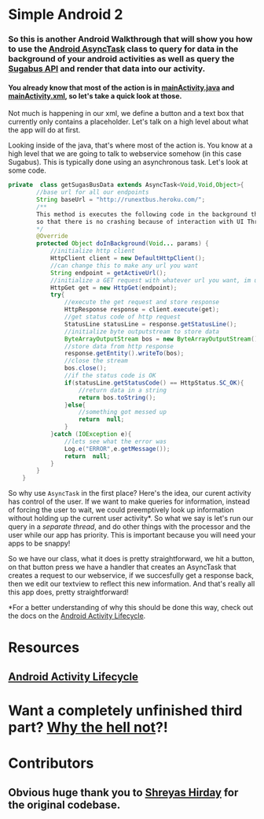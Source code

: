 # Simple Android 2 

### So this is another Android Walkthrough that will show you how to use the [Android AsyncTask](http://developer.android.com/reference/android/os/AsyncTask.html) class to query for data in the background of your android activities as well as query the [Sugabus API](http://api.rutgers.edu/) and render that data into our activity. 


#### You already know that most of the action is in [mainActivity.java](https://github.com/DavidAwad/SimpleAndroid2/blob/master/app/src/main/java/edu/rutgers/rumad/rumadworkshoptwo/completed/MainActivity.java) and [mainActivity.xml](https://github.com/DavidAwad/SimpleAndroid2/blob/master/app/src/main/res/layout/activity_main.xml), so let's take a quick look at those. 

Not much is happening in our xml, we define a button and a text box that currently only contains a placeholder. 
Let's talk on a high level about what the app will do at first. 

Looking inside of the java, that's where most of the action is. You know at a high level that we are going to talk to webservice somehow (in this case Sugabus). This is typically done using an asynchronous task. Let's look at some code. 

```java
private  class getSugasBusData extends AsyncTask<Void,Void,Object>{
        //base url for all our endpoints
        String baseUrl = "http://runextbus.heroku.com/";
        /**
        This method is executes the following code in the background thread
        so that there is no crashing because of interaction with UI Thread
        */
        @Override
        protected Object doInBackground(Void... params) {
            //initialize http client
            HttpClient client = new DefaultHttpClient();
            //can change this to make any url you want
            String endpoint = getActiveUrl();
            //initialize a GET request with whatever url you want, im using active as an example
            HttpGet get = new HttpGet(endpoint);
            try{
                //execute the get request and store response
                HttpResponse response = client.execute(get);
                //get status code of http request
                StatusLine statusLine = response.getStatusLine();
                //initialize byte outputstream to store data
                ByteArrayOutputStream bos = new ByteArrayOutputStream();
                //store data from http response
                response.getEntity().writeTo(bos);
                //close the stream
                bos.close();
                //if the status code is OK
                if(statusLine.getStatusCode() == HttpStatus.SC_OK){
                    //return data in a string
                    return bos.toString();
                }else{
                    //something got messed up
                    return  null;
                }
            }catch (IOException e){
                //lets see what the error was
                Log.e("ERROR",e.getMessage());
                return  null;
            }
        }
    }
```

So why use `AsyncTask` in the first place? Here's the idea, our curent activity has control of the user. If we want to make queries for information, instead of forcing the user to wait, we could preemptively look up information without holding up the current user activity*. So what we say is let's run our query in a *separate thread*, and do other things with the processor and the user while our app has priority. This is important because you will need your apps to be snappy!

So we have our class, what it does is pretty straightforward, we hit a button, on that button press we have a handler that creates an AsyncTask that creates a request to our webservice, if we succesfully get a response back, then we edit our textview to reflect this new information. And that's really all this app does, pretty straightforward! 

*For a better understanding of why this should be done this way, check out the docs on the [Android Activity Lifecycle](http://developer.android.com/reference/android/app/Activity.html). 

# Resources
## [Android Activity Lifecycle](http://developer.android.com/reference/android/app/Activity.html)

# Want a completely unfinished third part? [Why the hell not](https://github.com/DavidAwad/SimpleAndroid3)?!

# Contributors

## Obvious huge thank you to [Shreyas Hirday](https://github.com/shreyashirday) for the original codebase. 
